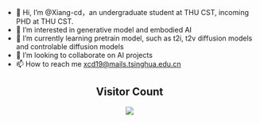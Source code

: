 - 👋 Hi, I’m @Xiang-cd，an undergraduate student at THU CST, incoming PHD at THU CST.
- 👀 I’m interested in generative model and embodied AI
- 🌱 I’m currently learning pretrain model, such as t2i, t2v diffusion models and controlable diffusion models
- 💞️ I’m looking to collaborate on AI projects
- 📫 How to reach me xcd19@mails.tsinghua.edu.cn

<!---
Xiang-cd/Xiang-cd is a ✨ special ✨ repository because its `README.md` (this file) appears on your GitHub profile.
You can click the Preview link to take a look at your changes.
--->


## <center> Visitor Count
<p align="center"> 
  <img src="https://profile-counter.glitch.me/xiang-cd/count.svg" />
</p>
